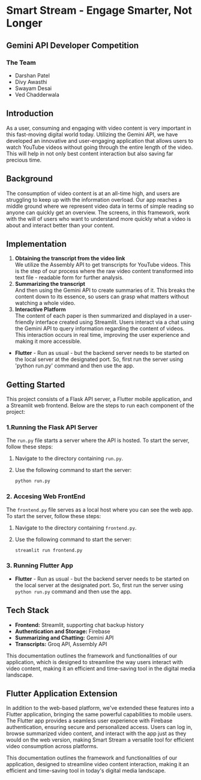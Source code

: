 # Smart Stream - Engage Smarter, Not Longer

## Gemini API Developer Competition

### The Team
- Darshan Patel
- Divy Awasthi
- Swayam Desai
- Ved Chadderwala

## Introduction
As a user, consuming and engaging with video content is very important in this fast-moving digital world today. Utilizing the Gemini API, we have developed an innovative and user-engaging application that allows users to watch YouTube videos without going through the entire length of the video. This will help in not only best content interaction but also saving far precious time.

## Background
The consumption of video content is at an all-time high, and users are struggling to keep up with the information overload. Our app reaches a middle ground where we represent video data in terms of simple reading so anyone can quickly get an overview. The screens, in this framework, work with the will of users who want to understand more quickly what a video is about and interact better than your content.

## Implementation
1. **Obtaining the transcript from the video link**  
   We utilize the Assembly API to get transcripts for YouTube videos. This is the step of our process where the raw video content transformed into text file - readable form for further analysis.
2. **Summarizing the transcript**  
   And then using the Gemini API to create summaries of it. This breaks the content down to its essence, so users can grasp what matters without watching a whole video.
3. **Interactive Platform**  
   The content of each paper is then summarized and displayed in a user-friendly interface created using Streamlit. Users interact via a chat using the Gemini API to query information regarding the content of videos. This interaction occurs in real time, improving the user experience and making it more accessible.

- **Flutter** - Run as usual - but the backend server needs to be started on the local server at the designated port. So, first run the server using 'python run.py' command and then use the app.

## Getting Started

This project consists of a Flask API server, a Flutter mobile application, and a Streamlit web frontend. Below are the steps to run each component of the project:

### 1.Running the Flask API Server

The `run.py` file starts a server where the API is hosted. To start the server, follow these steps:

1. Navigate to the directory containing `run.py`.
2. Use the following command to start the server:

   ```bash
   python run.py
   
### 2. Accesing Web FrontEnd

The `frontend.py` file serves as a local host where you can see the web app. To start the server, follow these steps:

1. Navigate to the directory containing `frontend.py`.
2. Use the following command to start the server:

   ```bash
   streamlit run frontend.py
   
### 3. Running Flutter App
- **Flutter** - Run as usual - but the backend server needs to be started on the local server at the designated port. So, first run the server using `python run.py` command and then use the app.

## Tech Stack
- **Frontend:** Streamlit, supporting chat backup history
- **Authentication and Storage:** Firebase
- **Summarizing and Chatting:** Gemini API
- **Transcripts:** Groq API, Assembly API

This documentation outlines the framework and functionalities of our application, which is designed to streamline the way users interact with video content, making it an efficient and time-saving tool in the digital media landscape.

## Flutter Application Extension

In addition to the web-based platform, we've extended these features into a Flutter application, bringing the same powerful capabilities to mobile users. The Flutter app provides a seamless user experience with Firebase authentication, ensuring secure and personalized access. Users can log in, browse summarized video content, and interact with the app just as they would on the web version, making Smart Stream a versatile tool for efficient video consumption across platforms.

This documentation outlines the framework and functionalities of our application, designed to streamline video content interaction, making it an efficient and time-saving tool in today's digital media landscape.
